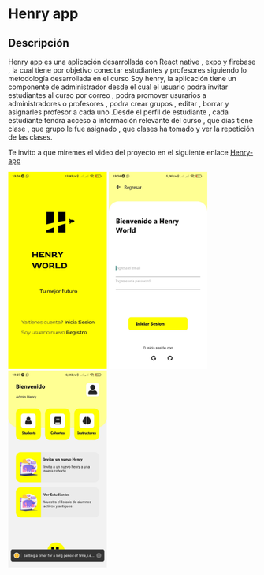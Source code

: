 # Henry app
## Descripción 
Henry app es una aplicación desarrollada con React native , expo y firebase , la cual tiene por objetivo conectar estudiantes y profesores siguiendo lo metodología desarrollada en el curso Soy henry, la aplicación tiene un componente de administrador desde el cual el usuario podra invitar estudiantes al curso por correo , podra promover usurarios a administradores o profesores , podra crear grupos , editar , borrar  y asignarles profesor a cada uno .Desde el perfil de estudiante , cada estudiante tendra acceso a información relevante del curso , que dias tiene clase , que grupo le fue asignado , que clases ha tomado y ver la repetición de las clases.

Te invito  a que miremes el video del proyecto en el siguiente enlace [Henry-app](https://vimeo.com/512744811)


<img src="/assets/portada.jpg" alt="drawing" width="200"/>
<img src="/assets/login.jpg" alt="drawing" width="200"/>
<img src="/assets/1.jpg" alt="drawing" width="200"/>
